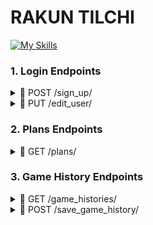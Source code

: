 # RAKUN TILCHI 

[![My Skills](https://skillicons.dev/icons?i=python,django,docker,postgres,flutter,react)](https://skillicons.dev) 

### 1. Login Endpoints 
<details>
<summary> 📌 POST /sign_up/ </summary>
  
### Login endpoint

> Request body: 
```json
{
"login": "umid",
"password": "umid0210" 
}
```

> Response (200): 
```json
{
 "user_id": 233
 "user_name": "Firuz Juraev"
}
```
</details>
<details>
<summary> 📌 PUT /edit_user/ </summary>
  
### Edit User Endpoint

> Request body: 
```json
{
"user_id": 4 
}
```

> Response (200): 
```json
{
 "user_id": 233,
 "user_name": "Firuz Juraev",
 "login": "fjuraev"
 "password": "ewing0506"
}
```
</details>



### 2. Plans Endpoints

<details>
<summary> 📌 GET /plans/ </summary>
  
### Plans Endpoint

> Response (200): 
```json
{
"1" { 
   "plan_id": 233,
   "plan_name": "English A1",
   "icon": "eng"
   "subscription": True }
"2" { 
   "plan_id": 123,
   "plan_name": "English A2",
   "icon": "eng"
   "subscription": False }
}
```
</details>


### 3. Game History Endpoints 
<details>
<summary> 📌 GET /game_histories/ </summary>
  
### Game Histories Endpoint

> Response (200): 
```json
{
"1" { 
   "game_id": 233,
   "game_date": "01.12.2025",
   "end_time": "14:56"
   "plan_name": "English A1", 
   "players": [{"player_name": "Umid", "accuracy": "96", "score": "45/47", "winner": True},
               {"player_name": "Firuz", "accuracy": "93", "score": "41/44", "winner": False}] 

}
"2" { 
   "game_id": 300,
   "game_date": "21.12.2025",
   "end_time": "18:56"
   "plan_name": "English A2", 
   "players": [{"player_name": "Asil", "accuracy": "89", "score": "40/45", "winner": True},
               {"player_name": "Norboy", "accuracy": "88", "score": "39/44", "winner": False}] 
}
```
</details>



<details>
<summary> 📌 POST /save_game_history/ </summary>
  
### Save Game History Endpoint

> Request: 
```json
{
"game_date": "01.12.2025",
"end_time": "14:56"
"plan_id": 21, 
"players": [{"player_name": "Umid", "accuracy": "96", "score": "45/47", "winner": True},
            {"player_name": "Firuz", "accuracy": "93", "score": "41/44", "winner": False}] 

```
</details>


